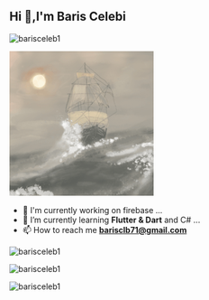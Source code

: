 <h2> Hi 👋,I'm Baris Celebi</h2> 
<p align="left"> <img src="https://komarev.com/ghpvc/?username=barisceleb1" alt="barisceleb1" /> </p>

![](https://github.com/barisceleb1/barisceleb1/blob/master/sailboat-1685_256.gif)    
<!--<p>&nbsp;<img align="center" src="https://github-readme-stats.vercel.app/api?username=barisceleb1&show_icons=true&locale=en" alt="barisceleb1" /></p>-->

- 🔭 I'm currently working on firebase ...
- 🌱 I’m currently learning **Flutter & Dart** and C# ...
- 📫 How to reach me **barisclb71@gmail.com**

<p><img align="center" src="https://github-readme-stats.vercel.app/api?username=barisceleb1&show_icons=true&locale=en" alt="barisceleb1" /></p>
<p><img align=" center" src="https://github-readme-streak-stats.herokuapp.com/?user=barisceleb1&" alt="barisceleb1" /></p>
<p><img align="left" src="https://github-readme-stats.vercel.app/api/top-langs?username=barisceleb1&show_icons=true&locale=en&layout=compact" alt="barisceleb1" /></p>
